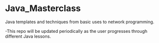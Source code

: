 # Java_Masterclass
Java templates and techniques from basic uses to network programming.

-This repo will be updated periodically as the user progresses through different Java lessons.
